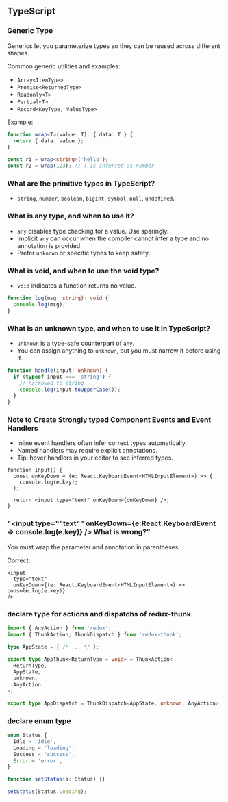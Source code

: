 ## TypeScript

### Generic Type
<!-- id: wU[uW_$?r~, noteType: Basic-66869 -->
Generics let you parameterize types so they can be reused across different shapes.

Common generic utilities and examples:

- `Array<ItemType>`
- `Promise<ReturnedType>`
- `Readonly<T>`
- `Partial<T>`
- `Record<KeyType, ValueType>`

Example:

```ts
function wrap<T>(value: T): { data: T } {
  return { data: value };
}

const r1 = wrap<string>('hello');
const r2 = wrap(123); // T is inferred as number
```

### What are the primitive types in TypeScript?
<!-- id: O.YxF`&i?., noteType: Basic-66869 -->
- `string`, `number`, `boolean`, `bigint`, `symbol`, `null`, `undefined`.

### What is any type, and when to use it?
<!-- id: kn8xBaO07(, noteType: Basic-66869 -->
- `any` disables type checking for a value. Use sparingly.
- Implicit `any` can occur when the compiler cannot infer a type and no annotation is provided.
- Prefer `unknown` or specific types to keep safety.

### What is void, and when to use the void type?
<!-- id: K&oN:86Sv&, noteType: Basic-66869 -->
- `void` indicates a function returns no value.

```ts
function log(msg: string): void {
  console.log(msg);
}
```

### What is an unknown type, and when to use it in TypeScript?
<!-- id: hht^kbbi|a, noteType: Basic-66869 -->
- `unknown` is a type-safe counterpart of `any`.
- You can assign anything to `unknown`, but you must narrow it before using it.

```ts
function handle(input: unknown) {
  if (typeof input === 'string') {
    // narrowed to string
    console.log(input.toUpperCase());
  }
}
```

### Note to Create Strongly typed Component Events and Event Handlers
<!-- id: d,FQ@[~uaq, noteType: Basic-66869 -->
- Inline event handlers often infer correct types automatically.
- Named handlers may require explicit annotations.
- Tip: hover handlers in your editor to see inferred types.

```tsx
function Input() {
  const onKeyDown = (e: React.KeyboardEvent<HTMLInputElement>) => {
    console.log(e.key);
  };

  return <input type="text" onKeyDown={onKeyDown} />;
}
```

### "<input type=""text"" onKeyDown={e:React.KeyboardEvent<HTMLInputElement> => console.log(e.key)} /> What is wrong?"
<!-- id: q+B]J_`xvE, noteType: Basic-66869 -->
You must wrap the parameter and annotation in parentheses.

Correct:

```tsx
<input
  type="text"
  onKeyDown={(e: React.KeyboardEvent<HTMLInputElement>) => console.log(e.key)}
/>
```

### declare type for actions and dispatchs of redux-thunk
<!-- id: dsd,r&{3eh, noteType: Basic-66869 -->

```ts
import { AnyAction } from 'redux';
import { ThunkAction, ThunkDispatch } from 'redux-thunk';

type AppState = { /* ... */ };

export type AppThunk<ReturnType = void> = ThunkAction<
  ReturnType,
  AppState,
  unknown,
  AnyAction
>;

export type AppDispatch = ThunkDispatch<AppState, unknown, AnyAction>;
```



### declare enum type
<!-- id: BLXGnxR].3, noteType: Basic-66869 -->

```ts
enum Status {
  Idle = 'idle',
  Loading = 'loading',
  Success = 'success',
  Error = 'error',
}

function setStatus(s: Status) {}

setStatus(Status.Loading);
```
